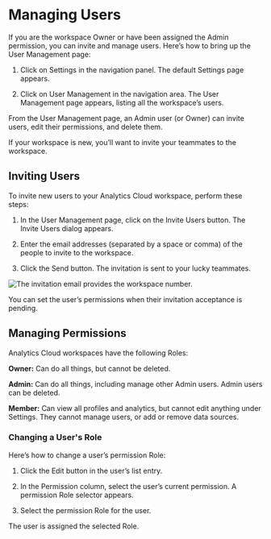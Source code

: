 # Managing Users

If you are the workspace Owner or have been assigned the Admin permission, you can invite and manage users. Here’s how to bring up the User Management page:

1. Click on Settings in the navigation panel. The default Settings page appears.

1. Click on User Management in the navigation area. The User Management page appears, listing all the workspace’s users.

From the User Management page, an Admin user (or Owner) can invite users, edit their permissions, and delete them.

If your workspace is new, you’ll want to invite your teammates to the workspace.

## Inviting Users

To invite new users to your Analytics Cloud workspace, perform these steps:

1. In the User Management page, click on the Invite Users button. The Invite Users dialog appears.

1. Enter the email addresses (separated by a space or comma) of the people to invite to the workspace.

1. Click the Send button. The invitation is sent to your lucky teammates.

![The invitation email provides the workspace number.](managing-users/images/01.png)

You can set the user’s permissions when their invitation acceptance is pending.

## Managing Permissions

Analytics Cloud workspaces have the following Roles:

**Owner:** Can do all things, but cannot be deleted.

**Admin:** Can do all things, including manage other Admin users. Admin users can be deleted.

**Member:** Can view all profiles and analytics, but cannot edit anything under Settings. They cannot manage users, or add or remove data sources.

### Changing a User's Role

Here’s how to change a user’s permission Role:

1. Click the Edit button in the user’s list entry.

1. In the Permission column, select the user’s current permission. A permission Role selector appears.

1. Select the permission Role for the user.

The user is assigned the selected Role.

